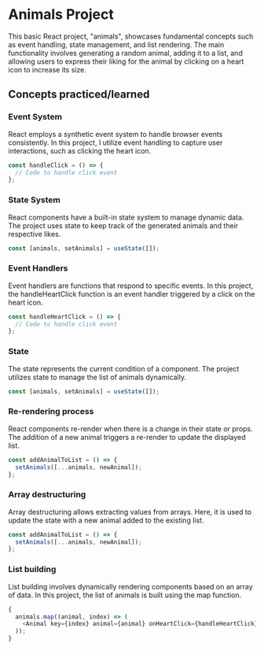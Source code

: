 # Animals Project

This basic React project, "animals", showcases fundamental concepts such as event handling, state management, and list rendering. The main functionality involves generating a random animal, adding it to a list, and allowing users to express their liking for the animal by clicking on a heart icon to increase its size.

## Concepts practiced/learned

### Event System

React employs a synthetic event system to handle browser events consistently. In this project, I utilize event handling to capture user interactions, such as clicking the heart icon.

```javascript
const handleClick = () => {
  // Code to handle click event
};
```

### State System

React components have a built-in state system to manage dynamic data. The project uses state to keep track of the generated animals and their respective likes.

```javascript
const [animals, setAnimals] = useState([]);
```

### Event Handlers

Event handlers are functions that respond to specific events. In this project, the handleHeartClick function is an event handler triggered by a click on the heart icon.

```javascript
const handleHeartClick = () => {
  // Code to handle click event
};
```

### State

The state represents the current condition of a component. The project utilizes state to manage the list of animals dynamically.

```javascript
const [animals, setAnimals] = useState([]);
```

### Re-rendering process

React components re-render when there is a change in their state or props. The addition of a new animal triggers a re-render to update the displayed list.

```javascript
const addAnimalToList = () => {
  setAnimals([...animals, newAnimal]);
};
```

### Array destructuring

Array destructuring allows extracting values from arrays. Here, it is used to update the state with a new animal added to the existing list.

```javascript
const addAnimalToList = () => {
  setAnimals([...animals, newAnimal]);
};
```

### List building

List building involves dynamically rendering components based on an array of data. In this project, the list of animals is built using the map function.

```javascript
{
  animals.map((animal, index) => (
    <Animal key={index} animal={animal} onHeartClick={handleHeartClick} />
  ));
}
```
